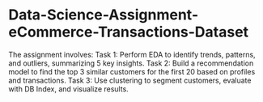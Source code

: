 # Data-Science-Assignment-eCommerce-Transactions-Dataset
The assignment involves: Task 1: Perform EDA to identify trends, patterns, and outliers, summarizing 5 key insights. Task 2: Build a recommendation model to find the top 3 similar customers for the first 20 based on profiles and transactions. Task 3: Use clustering to segment customers, evaluate with DB Index, and visualize results.
